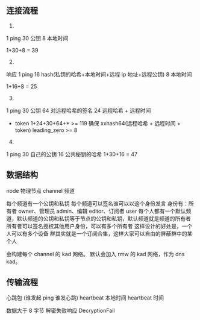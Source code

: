 ## 连接流程

1.
  1 ping
  30 公钥
  8  本地时间

  1+30+8 = 39

2.
  响应
  1 ping
  16 hash(私钥的哈希+本地时间+远程 ip 地址+远程公钥)
  8 本地时间

  1+16+8 = 25

3.
  1 ping
  30 公钥
  64 对远程哈希的签名
  24 远程哈希 + 远程时间
  * token
  1+24+30+64+* >= 119
  确保 xxhash64(远程哈希 + 远程时间 + token) leading_zero >= 8

4.
  1 ping
  30 自己的公钥
  16 公共秘钥的哈希
  1+30+16 = 47

## 数据结构

node  物理节点
channel 频道

每个频道有一个公钥和私钥
每个频道可以签名谁可以以这个身份发言
身份有：所有者 owner、管理员 admin、编辑 editor、订阅者 user
每个人都有一个默认频道，默认频道的公钥和私钥等于节点的公钥和私钥，默认频道就是频道的所有者
所有者可以签名授权其他用户身份，可以有多个所有者
这样设计的好处是，一个人可以有多个设备
群其实就是一个订阅合集，这样大家可以自由的屏蔽群中的某个人

会构建每个 channel 的 kad 网络。
默认会加入 rmw 的 kad 网络，作为 dns kad。

## 传输流程

心跳包 (谁发起 ping 谁发心跳)
  heartbeat 本地时间
  heartbeat 时间

数据大于 8 字节
解密失败响应 DecryptionFail
